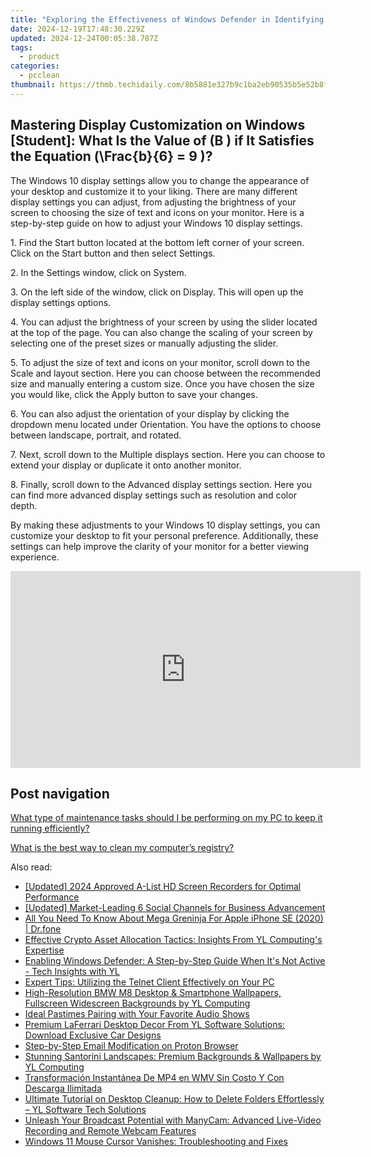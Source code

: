 ```yaml
---
title: "Exploring the Effectiveness of Windows Defender in Identifying Diverse Malware Threats: A Guide by YL Software"
date: 2024-12-19T17:48:30.229Z
updated: 2024-12-24T00:05:38.787Z
tags:
  - product
categories:
  - pcclean
thumbnail: https://thmb.techidaily.com/8b5881e327b9c1ba2eb90535b5e52b8fb37d29efd85f95b1f8c43ff4375091ae.jpg
---
```


## Mastering Display Customization on Windows [Student]: What Is the Value of \(B \) if It Satisfies the Equation \(\Frac{b}{6} = 9 \)?

The Windows 10 display settings allow you to change the appearance of your desktop and customize it to your liking. There are many different display settings you can adjust, from adjusting the brightness of your screen to choosing the size of text and icons on your monitor. Here is a step-by-step guide on how to adjust your Windows 10 display settings. 

1\. Find the Start button located at the bottom left corner of your screen. Click on the Start button and then select Settings.

2\. In the Settings window, click on System.

3\. On the left side of the window, click on Display. This will open up the display settings options. 

4\. You can adjust the brightness of your screen by using the slider located at the top of the page. You can also change the scaling of your screen by selecting one of the preset sizes or manually adjusting the slider.

5\. To adjust the size of text and icons on your monitor, scroll down to the Scale and layout section. Here you can choose between the recommended size and manually entering a custom size. Once you have chosen the size you would like, click the Apply button to save your changes.

6\. You can also adjust the orientation of your display by clicking the dropdown menu located under Orientation. You have the options to choose between landscape, portrait, and rotated.

7\. Next, scroll down to the Multiple displays section. Here you can choose to extend your display or duplicate it onto another monitor.

8\. Finally, scroll down to the Advanced display settings section. Here you can find more advanced display settings such as resolution and color depth. 

By making these adjustments to your Windows 10 display settings, you can customize your desktop to fit your personal preference. Additionally, these settings can help improve the clarity of your monitor for a better viewing experience.

<!-- affiliate ads begin -->
<iframe width="560" height="315" src="https://www.youtube.com/embed/3koT_-kvbks?si=sQV7FzPiz6GYITrE" title="YouTube video player" frameborder="0" allow="accelerometer; autoplay; clipboard-write; encrypted-media; gyroscope; picture-in-picture; web-share" referrerpolicy="strict-origin-when-cross-origin" allowfullscreen></iframe>
<!-- affiliate ads end -->

## Post navigation

[What type of maintenance tasks should I be performing on my PC to keep it running efficiently?](https://tools.techidaily.com/pcclean/products/)

[What is the best way to clean my computer’s registry?](https://tools.techidaily.com/pcclean/products/)

<ins class="adsbygoogle"
     style="display:block"
     data-ad-format="autorelaxed"
     data-ad-client="ca-pub-7571918770474297"
     data-ad-slot="1223367746"></ins>

<ins class="adsbygoogle"
     style="display:block"
     data-ad-client="ca-pub-7571918770474297"
     data-ad-slot="8358498916"
     data-ad-format="auto"
     data-full-width-responsive="true"></ins>

<span class="atpl-alsoreadstyle">Also read:</span>
<div><ul>
<li><a href="https://video-screen-grab.techidaily.com/updated-2024-approved-a-list-hd-screen-recorders-for-optimal-performance/"><u>[Updated] 2024 Approved A-List HD Screen Recorders for Optimal Performance</u></a></li>
<li><a href="https://extra-support.techidaily.com/updated-market-leading-6-social-channels-for-business-advancement/"><u>[Updated] Market-Leading 6 Social Channels for Business Advancement</u></a></li>
<li><a href="https://ios-pokemon-go.techidaily.com/all-you-need-to-know-about-mega-greninja-for-apple-iphone-se-2020-drfone-by-drfone-virtual-ios/"><u>All You Need To Know About Mega Greninja For Apple iPhone SE (2020) | Dr.fone</u></a></li>
<li><a href="https://win-exclusive.techidaily.com/effective-crypto-asset-allocation-tactics-insights-from-yl-computings-expertise/"><u>Effective Crypto Asset Allocation Tactics: Insights From YL Computing's Expertise</u></a></li>
<li><a href="https://win-exclusive.techidaily.com/enabling-windows-defender-a-step-by-step-guide-when-its-not-active-tech-insights-with-yl/"><u>Enabling Windows Defender: A Step-by-Step Guide When It's Not Active - Tech Insights with YL</u></a></li>
<li><a href="https://technical-tips.techidaily.com/expert-tips-utilizing-the-telnet-client-effectively-on-your-pc/"><u>Expert Tips: Utilizing the Telnet Client Effectively on Your PC</u></a></li>
<li><a href="https://win-exclusive.techidaily.com/high-resolution-bmw-m8-desktop-and-smartphone-wallpapers-fullscreen-widescreen-backgrounds-by-yl-computing/"><u>High-Resolution BMW M8 Desktop & Smartphone Wallpapers, Fullscreen Widescreen Backgrounds by YL Computing</u></a></li>
<li><a href="https://extra-resources.techidaily.com/ideal-pastimes-pairing-with-your-favorite-audio-shows/"><u>Ideal Pastimes Pairing with Your Favorite Audio Shows</u></a></li>
<li><a href="https://win-exclusive.techidaily.com/premium-laferrari-desktop-decor-from-yl-software-solutions-download-exclusive-car-designs/"><u>Premium LaFerrari Desktop Decor From YL Software Solutions: Download Exclusive Car Designs</u></a></li>
<li><a href="https://tech-savvy.techidaily.com/step-by-step-email-modification-on-proton-browser/"><u>Step-by-Step Email Modification on Proton Browser</u></a></li>
<li><a href="https://win-exclusive.techidaily.com/stunning-santorini-landscapes-premium-backgrounds-and-wallpapers-by-yl-computing/"><u>Stunning Santorini Landscapes: Premium Backgrounds & Wallpapers by YL Computing</u></a></li>
<li><a href="https://solve-lab.techidaily.com/transformacion-instantanea-de-mp4-en-wmv-sin-costo-y-con-descarga-ilimitada/"><u>Transformación Instantánea De MP4 en WMV Sin Costo Y Con Descarga Ilimitada</u></a></li>
<li><a href="https://win-exclusive.techidaily.com/ultimate-tutorial-on-desktop-cleanup-how-to-delete-folders-effortlessly-yl-software-tech-solutions/"><u>Ultimate Tutorial on Desktop Cleanup: How to Delete Folders Effortlessly – YL Software Tech Solutions</u></a></li>
<li><a href="https://some-approaches.techidaily.com/unleash-your-broadcast-potential-with-manycam-advanced-live-video-recording-and-remote-webcam-features/"><u>Unleash Your Broadcast Potential with ManyCam: Advanced Live-Video Recording and Remote Webcam Features</u></a></li>
<li><a href="https://win-howtos.techidaily.com/windows-11-mouse-cursor-vanishes-troubleshooting-and-fixes/"><u>Windows 11 Mouse Cursor Vanishes: Troubleshooting and Fixes</u></a></li>
</ul></div>

